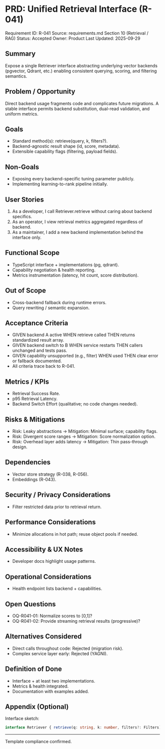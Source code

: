 # PRD: Unified Retrieval Interface (R-041)

Requirement ID: R-041
Source: requirements.md Section 10 (Retrieval / RAG)
Status: Accepted
Owner: Product
Last Updated: 2025-09-29

## Summary

Expose a single Retriever interface abstracting underlying vector backends (pgvector, Qdrant, etc.) enabling consistent querying, scoring, and filtering semantics.

## Problem / Opportunity

Direct backend usage fragments code and complicates future migrations. A stable interface permits backend substitution, dual-read validation, and uniform metrics.

## Goals

- Standard method(s): retrieve(query, k, filters?).
- Backend-agnostic result shape (id, score, metadata).
- Extensible capability flags (filtering, payload fields).

## Non-Goals

- Exposing every backend-specific tuning parameter publicly.
- Implementing learning-to-rank pipeline initially.

## User Stories

1. As a developer, I call Retriever.retrieve without caring about backend specifics.
2. As an operator, I view retrieval metrics aggregated regardless of backend.
3. As a maintainer, I add a new backend implementation behind the interface only.

## Functional Scope

- TypeScript interface + implementations (pg, qdrant).
- Capability negotiation & health reporting.
- Metrics instrumentation (latency, hit count, score distribution).

## Out of Scope

- Cross-backend fallback during runtime errors.
- Query rewriting / semantic expansion.

## Acceptance Criteria

- GIVEN backend A active WHEN retrieve called THEN returns standardized result array.
- GIVEN backend switch to B WHEN service restarts THEN callers unchanged and tests pass.
- GIVEN capability unsupported (e.g., filter) WHEN used THEN clear error or fallback documented.
- All criteria trace back to R-041.

## Metrics / KPIs

- Retrieval Success Rate.
- p95 Retrieval Latency.
- Backend Switch Effort (qualitative; no code changes needed).

## Risks & Mitigations

- Risk: Leaky abstractions → Mitigation: Minimal surface; capability flags.
- Risk: Divergent score ranges → Mitigation: Score normalization option.
- Risk: Overhead layer adds latency → Mitigation: Thin pass-through design.

## Dependencies

- Vector store strategy (R-038, R-056).
- Embeddings (R-043).

## Security / Privacy Considerations

- Filter restricted data prior to retrieval return.

## Performance Considerations

- Minimize allocations in hot path; reuse object pools if needed.

## Accessibility & UX Notes

- Developer docs highlight usage patterns.

## Operational Considerations

- Health endpoint lists backend + capabilities.

## Open Questions

- OQ-R041-01: Normalize scores to [0,1]?
- OQ-R041-02: Provide streaming retrieval results (progressive)?

## Alternatives Considered

- Direct calls throughout code: Rejected (migration risk).
- Complex service layer early: Rejected (YAGNI).

## Definition of Done

- Interface + at least two implementations.
- Metrics & health integrated.
- Documentation with examples added.

## Appendix (Optional)

Interface sketch:

```ts
interface Retriever { retrieve(q: string, k: number, filters?: Filters): Promise<Result[]> }
```

---
Template compliance confirmed.
